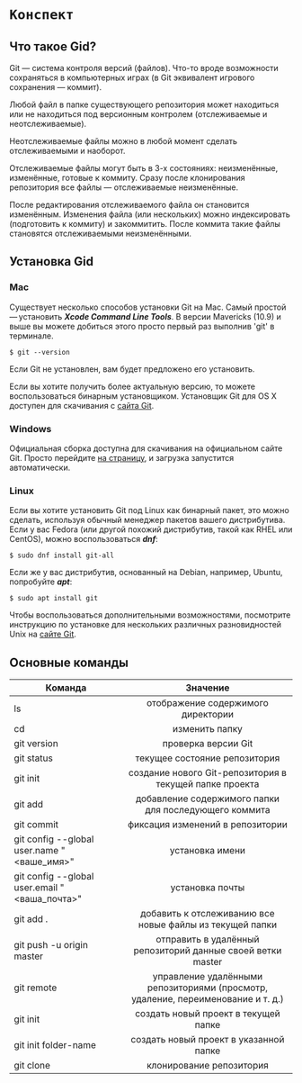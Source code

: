 # **`Конспект`** 

## Что такое Gid?

Git — система контроля версий (файлов). Что-то вроде возможности сохраняться в компьютерных играх (в Git эквивалент игрового сохранения — коммит).

Любой файл в папке существующего репозитория может находиться или не находиться под версионным контролем (отслеживаемые и неотслеживаемые).

Неотслеживаемые файлы можно в любой момент сделать отслеживаемыми и наоборот.

Отслеживаемые файлы могут быть в 3-х состояниях: неизменённые, изменённые, готовые к коммиту. Сразу после клонирования репозитория все файлы — отслеживаемые неизменённые.

После редактирования отслеживаемого файла он становится изменённым. Изменения файла (или нескольких) можно индексировать (подготовить к коммиту) и закоммитить. После коммита такие файлы становятся отслеживаемыми неизменёнными.

## Установка Gid

### Mac
Существует несколько способов установки Git на Mac. Самый простой — установить **_Xcode Command Line Tools_**. В версии Mavericks (10.9) и выше вы можете добиться этого просто первый раз выполнив 'git' в терминале.
```
$ git --version
```
Если Git не установлен, вам будет предложено его установить.

Если вы хотите получить более актуальную версию, то можете воспользоваться бинарным установщиком. Установщик Git для OS X доступен для скачивания с [сайта Git](https://git-scm.com/download/mac).

### Windows
Официальная сборка доступна для скачивания на официальном сайте Git. Просто перейдите [на страницу](https://git-scm.com/download/win), и загрузка запустится автоматически. 

### Linux
Если вы хотите установить Git под Linux как бинарный пакет, это можно сделать, используя обычный менеджер пакетов вашего дистрибутива. Если у вас Fedora (или другой похожий дистрибутив, такой как RHEL или CentOS), можно воспользоваться **_dnf_**:
```
$ sudo dnf install git-all
```
Если же у вас дистрибутив, основанный на Debian, например, Ubuntu, попробуйте **_apt_**:
```
$ sudo apt install git
```
Чтобы воспользоваться дополнительными возможностями, посмотрите инструкцию по установке для нескольких различных разновидностей Unix на [сайте Git](https://git-scm.com/download/linux).
## Основные команды
| Команда | Значение |
| ------------- |:-------------:|
| ls     | отображение содержимого директории  |
| cd      | изменить папку |
| git version     | проверка версии Git    |
| git status     | текущее состояние репозитория     |
| git init     | создание нового Git-репозитория в текущей папке проекта     |
| git add    | добавление содержимого папки для последующего коммита    |
| git commit    | фиксация изменений в репозитории     | 
| git config --global user.name "<ваше_имя>"    | установка имени     |
| git config --global user.email "<ваша_почта>"     | установка почты     |
| git add .      | добавить к отслеживанию все новые файлы из текущей папки     |
| git push -u origin master      | отправить в удалённый репозиторий данные своей ветки master     |
| git remote     | управление удалёнными репозиториями (просмотр, удаление, переименование и т. д.)     |
| git init       | создать новый проект в текущей папке     |
| git init folder-name       | создать новый проект в указанной папке     |
| git clone       | клонирование репозитория     |
